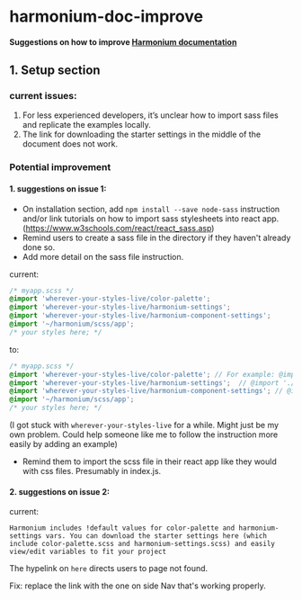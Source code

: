 # harmonium-doc-improve

#### Suggestions on how to improve [Harmonium documentation](https://harmonium.revelry.co/)

## 1. Setup section

### current issues: 

 1. For less experienced developers, it’s unclear how to import sass files and replicate the examples locally.
 2. The link for downloading the starter settings in the middle of the document does not work.

### Potential improvement

####  1. suggestions on issue 1:

* On installation section, add `npm install --save node-sass` instruction  and/or 
link tutorials on how to import sass stylesheets into react app. (https://www.w3schools.com/react/react_sass.asp)
* Remind users to create a sass file in the directory if they haven't already done so.
* Add more detail on the sass file instruction.

current:
```scss
/* myapp.scss */
@import 'wherever-your-styles-live/color-palette';
@import 'wherever-your-styles-live/harmonium-settings';
@import 'wherever-your-styles-live/harmonium-component-settings';
@import '~/harmonium/scss/app';
/* your styles here; */
```
to:
```scss
/* myapp.scss */
@import 'wherever-your-styles-live/color-palette'; // For example: @import './styles/color-palette'
@import 'wherever-your-styles-live/harmonium-settings';  // @import './styles/harmonium-settings'
@import 'wherever-your-styles-live/harmonium-component-settings'; // @import './styles/harmonium-component-settings'
@import '~/harmonium/scss/app';
/* your styles here; */
```
(I got stuck with `wherever-your-styles-live` for a while. Might just be my own problem. Could help someone like me to follow the instruction more easily by adding an example)
* Remind them to import the scss file in their react app like they would with css files. Presumably in index.js.

####  2. suggestions on issue 2:
current: 
```
Harmonium includes !default values for color-palette and harmonium-settings vars. You can download the starter settings here (which include color-palette.scss and harmonium-settings.scss) and easily view/edit variables to fit your project
```
The hypelink on `here` directs users to page not found.

Fix: replace the link with the one on side Nav that's working properly.


